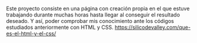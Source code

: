 Este proyecto consiste en una página con creación propia en el que estuve trabajando durante muchas horas hasta llegar al conseguir el resultado deseado.
Y así, poder comprobar mis conocimiento ante los códigos estudiados anteriormente con HTML y CSS. https://silicodevalley.com/que-es-el-html-y-el-css/
